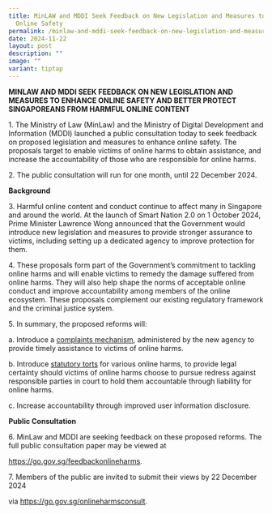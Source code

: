 ```yaml
---
title: MinLAW and MDDI Seek Feedback on New Legislation and Measures to Enhance
  Online Safety
permalink: /minlaw-and-mddi-seek-feedback-on-new-legislation-and-measures-to-enhance-online-safety/
date: 2024-11-22
layout: post
description: ""
image: ""
variant: tiptap
---
```

<p><strong>MINLAW AND MDDI SEEK FEEDBACK ON NEW LEGISLATION AND MEASURES TO ENHANCE ONLINE SAFETY AND BETTER PROTECT SINGAPOREANS FROM HARMFUL ONLINE CONTENT</strong>
</p>
<p>1. The Ministry of Law (MinLaw) and the Ministry of Digital Development
and Information (MDDI) launched a public consultation today to seek feedback
on proposed legislation and measures to enhance online safety. The proposals
target to enable victims of online harms to obtain assistance, and increase
the accountability of those who are responsible for online harms.</p>
<p>2. The public consultation will run for one month, until 22 December 2024.</p>
<p><strong>Background</strong>
</p>
<p>3. Harmful online content and conduct continue to affect many in Singapore
and around the world. At the launch of Smart Nation 2.0 on 1 October 2024,
Prime Minister Lawrence Wong announced that the Government would introduce
new legislation and measures to provide stronger assurance to victims,
including setting up a dedicated agency to improve protection for them.</p>
<p>4. These proposals form part of the Government’s commitment to tackling
online harms and will enable victims to remedy the damage suffered from
online harms. They will also help shape the norms of acceptable online
conduct and improve accountability among members of the online ecosystem.
These proposals complement our existing regulatory framework and the criminal
justice system.</p>
<p>5. In summary, the proposed reforms will:</p>
<p>a. Introduce a <u>complaints mechanism</u>, administered by the new agency
to provide timely assistance to victims of online harms.</p>
<p>b. Introduce <u>statutory torts</u> for various online harms, to provide
legal certainty should victims of online harms choose to pursue redress
against responsible parties in court to hold them accountable through liability
for online harms.</p>
<p>c. Increase accountability through improved user information disclosure.</p>
<p><strong>Public Consultation</strong>
</p>
<p>6. MinLaw and MDDI are seeking feedback on these proposed reforms. The
full public consultation paper may be viewed at</p>
<p><a href="https://go.gov.sg/feedbackonlineharms" rel="noopener noreferrer nofollow" target="_blank">https://go.gov.sg/feedbackonlineharms</a>.</p>
<p>7. Members of the public are invited to submit their views by 22 December
2024</p>
<p>via <a href="https://go.gov.sg/onlineharmsconsult" rel="noopener noreferrer nofollow" target="_blank">https://go.gov.sg/onlineharmsconsult</a>.</p>